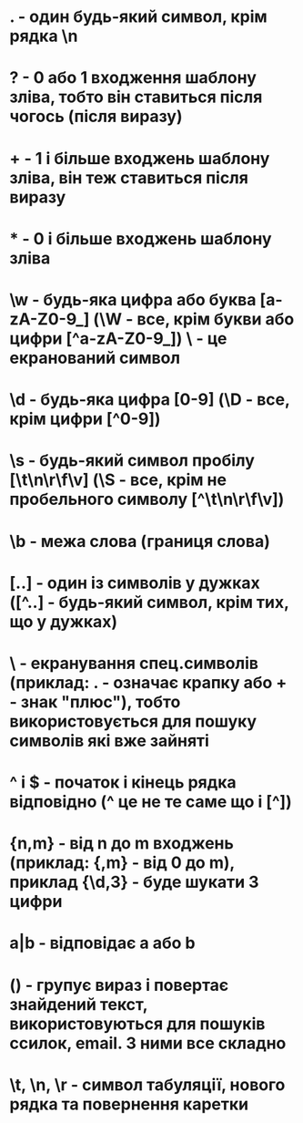 # . - один будь-який символ, крім рядка \n
# ? - 0 або 1 входження шаблону зліва, тобто він ставиться після чогось (після виразу)
# + - 1 і більше входжень шаблону зліва, він теж ставиться після виразу
# * - 0 і більше входжень шаблону зліва
# \w - будь-яка цифра або буква [a-zA-Z0-9_] (\W - все, крім букви або цифри [^a-zA-Z0-9_])   \ - це екранований символ
# \d - будь-яка цифра [0-9] (\D - все, крім цифри [^0-9])
# \s - будь-який символ пробілу [\t\n\r\f\v] (\S - все, крім не пробельного символу [^\t\n\r\f\v])
# \b - межа слова (границя слова)
# [..] - один із символів у дужках ([^..] - будь-який символ, крім тих, що у дужках)
# \ - екранування спец.символів (приклад: \. - означає крапку або \+ - знак "плюс"), тобто використовується для пошуку символів які вже зайняті
# ^ і $ - початок і кінець рядка відповідно (^ це не те саме що і [^])
# {n,m} - від n до m входжень (приклад: {,m} - від 0 до m), приклад {\d,3} - буде шукати 3 цифри 
# a|b - відповідає a або b
# () - групує вираз і повертає знайдений текст, використовуються для пошуків ссилок, email. З ними все складно
# \t, \n, \r - символ табуляції, нового рядка та повернення каретки

